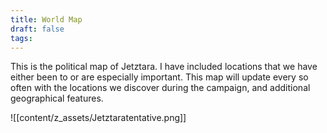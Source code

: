 ```yaml
---
title: World Map
draft: false
tags:
---
```

This is the political map of Jetztara. I have included locations that we have either been to or are especially important. This map will update every so often with the locations we discover during the campaign, and additional geographical features.

![[content/z_assets/Jetztaratentative.png]]